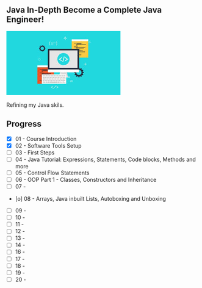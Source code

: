 ## Java In-Depth Become a Complete Java Engineer!
![JAVA ENGINEER](pic.jpg)

Refining my Java skils.

## Progress

- [x] 01 - Course Introduction
- [X] 02 - Software Tools Setup
- [ ] 03 - First Steps
- [ ] 04 - Java Tutorial: Expressions, Statements, Code blocks, Methods and more
- [ ] 05 - Control Flow Statements
- [ ] 06 - OOP Part 1 - Classes, Constructors and Inheritance
- [ ] 07 - 
- [o] 08 - Arrays, Java inbuilt Lists, Autoboxing and Unboxing
- [ ] 09 - 
- [ ] 10 -
- [ ] 11 - 
- [ ] 12 - 
- [ ] 13 - 
- [ ] 14 - 
- [ ] 16 - 
- [ ] 17 - 
- [ ] 18 - 
- [ ] 19 - 
- [ ] 20 -
